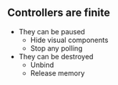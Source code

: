 Controllers are finite
------
* They can be paused
	* Hide visual components
	* Stop any polling
* They can be destroyed
	* Unbind
	* Release memory

